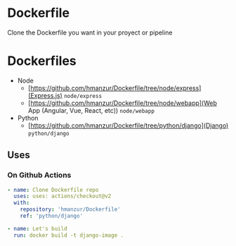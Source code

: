 # Dockerfile

Clone the Dockerfile you want in your proyect or pipeline


# Dockerfiles

- Node
  - [https://github.com/hmanzur/Dockerfile/tree/node/express](Express.js) `node/express`
  - [https://github.com/hmanzur/Dockerfile/tree/node/webapp](Web App (Angular, Vue, React, etc)) `node/webapp`
- Python
  -  [https://github.com/hmanzur/Dockerfile/tree/python/django](Django) `python/django`

## Uses


### On Github Actions

```yml
- name: Clone Dockerfile repo
  uses: uses: actions/checkout@v2
  with:
    repository: 'hmanzur/Dockerfile'
    ref: 'python/django'

- name: Let's build
  run: docker build -t django-image .
```
